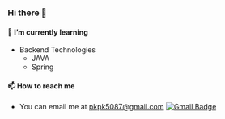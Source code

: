 ### Hi there 👋

#### 🌱 I’m currently learning 
<ul>
<li> Backend Technologies
<ul>
<li> JAVA
<li> Spring
</ul>
</ul>

#### 📫 How to reach me
-  You can email me at pkpk5087@gmail.com 
  [![Gmail Badge](https://img.shields.io/badge/Gmail-d14836?style=flat-square&logo=Gmail&logoColor=white&link=mailto:pkpk5087@gmail.com)](mailto:pkpk5087@gmail.com)
